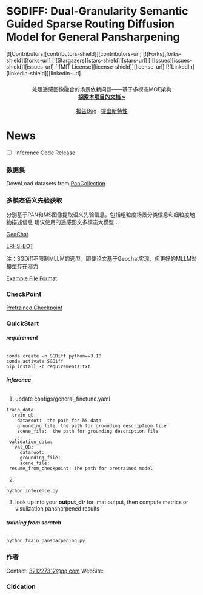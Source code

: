 # SGDIFF: Dual-Granularity Semantic Guided Sparse Routing Diffusion Model for General Pansharpening

<!-- PROJECT SHIELDS -->

[![Contributors][contributors-shield]][contributors-url]
[![Forks][forks-shield]][forks-url]
[![Stargazers][stars-shield]][stars-url]
[![Issues][issues-shield]][issues-url]
[![MIT License][license-shield]][license-url]
[![LinkedIn][linkedin-shield]][linkedin-url]

  <h3 align="center">  </h3>
  <p align="center">
    处理遥感图像融合的场景依赖问题——基于多模态MOE架构
    <br />
    <a href="https://github.com/shaojintian/Best_README_template"><strong>探索本项目的文档 »</strong></a>
    <br />
    <br />
    <a href="https://github.com/shaojintian/Best_README_template/issues">报告Bug</a>
    ·
    <a href="https://github.com/shaojintian/Best_README_template/issues">提出新特性</a>
  </p>


# News

 - [ ] Inference Code Release


### 数据集
DownLoad datasets from [PanCollection](https://liangjiandeng.github.io/PanCollection.html)

### 多模态语义先验获取

分别基于PAN和MS图像提取语义先验信息，包括粗粒度场景分类信息和细粒度地物描述信息
建议使用的遥感图文多模态大模型：

[GeoChat](https://github.com/mbzuai-oryx/GeoChat)

[LRHS-BOT](https://github.com/NJU-LHRS/LHRS-Bot)

注：SGDiff不限制MLLM的选型，即使论文基于Geochat实现，但更好的MLLM对模型存在潜力

[Example File Format](tuneavideo/data/example)
### CheckPoint
[Pretrained Checkpoint]()

### QuickStart
###### **requirement**
```
conda create -n SGDiff python==3.10
conda activate SGDiff
pip install -r requirements.txt 
```
###### **inference**

 1. update configs/general_finetune.yaml
```
train_data:
  train_qb:
    dataroot:  the path for h5 data
    grounding_file: the path for grounding description file
    scene_file:  the path for grounding description file
    ...
 validation_data:
   val_QB:
     dataroot:
     grounding_file:
     scene_file:
 resume_from_checkpoint: the path for pretrained model
```
2.  
```
python inference.py
```

 3. look up into your **output_dir** for  .mat output, then compute metrics or visulization pansharpened results

###### **training from scratch**

```
python train_pansharpening.py
```




### 作者

Contact:  321227312@qq.com
WebSite: 

   

### Citication



